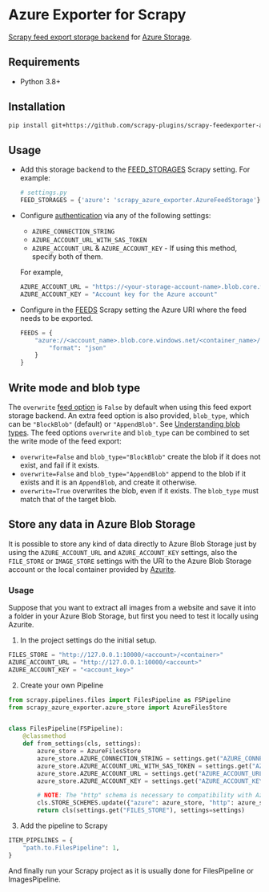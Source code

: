 # Azure Exporter for Scrapy
[Scrapy feed export storage backend](https://doc.scrapy.org/en/latest/topics/feed-exports.html#storage-backends) for [Azure Storage](https://docs.microsoft.com/en-us/azure/storage/).

## Requirements
-  Python 3.8+

## Installation
```bash
pip install git+https://github.com/scrapy-plugins/scrapy-feedexporter-azure-storage
```
## Usage
* Add this storage backend to the [FEED_STORAGES](https://docs.scrapy.org/en/latest/topics/feed-exports.html#std-setting-FEED_STORAGES) Scrapy setting. For example:
    ```python
    # settings.py
    FEED_STORAGES = {'azure': 'scrapy_azure_exporter.AzureFeedStorage'}
    ```
* Configure [authentication](https://docs.microsoft.com/en-us/python/api/overview/azure/storage-blob-readme?view=azure-python) via any of the following settings:
  - `AZURE_CONNECTION_STRING` 
  - `AZURE_ACCOUNT_URL_WITH_SAS_TOKEN`
  - `AZURE_ACCOUNT_URL` & `AZURE_ACCOUNT_KEY` - If using this method, specify both of them.
  
  For example,
  ```python 
  AZURE_ACCOUNT_URL = "https://<your-storage-account-name>.blob.core.windows.net/"
  AZURE_ACCOUNT_KEY = "Account key for the Azure account"
    ```
* Configure in the [FEEDS](https://docs.scrapy.org/en/latest/topics/feed-exports.html#feeds) Scrapy setting the Azure URI where the feed needs to be exported.

    ```python
    FEEDS = {
        "azure://<account_name>.blob.core.windows.net/<container_name>/<file_name.extension>": {
            "format": "json"
        }
    }
    ```
## Write mode and blob type
The `overwrite`
[feed option](https://docs.scrapy.org/en/latest/topics/feed-exports.html#feed-options)
is `False` by default when using this feed export storage backend.
An extra feed option is also provided, `blob_type`, which can be `"BlockBlob"` 
(default) or `"AppendBlob"`. See 
[Understanding blob types](https://docs.microsoft.com/en-us/rest/api/storageservices/understanding-block-blobs--append-blobs--and-page-blobs).
The feed options `overwrite` and `blob_type` can be combined to set the write
mode of the feed export:
- `overwrite=False` and `blob_type="BlockBlob"` create the blob if it does not 
  exist, and fail if it exists.
- `overwrite=False` and `blob_type="AppendBlob"` append to the blob if it 
  exists and it is an `AppendBlob`, and create it otherwise. 
- `overwrite=True` overwrites the blob, even if it exists. The `blob_type` must
  match that of the target blob.

## Store any data in Azure Blob Storage
It is possible to store any kind of data directly to Azure Blob Storage just
by using the `AZURE_ACCOUNT_URL` and `AZURE_ACCOUNT_KEY` settings, also the `FILE_STORE`
or `IMAGE_STORE` settings with the URI to the Azure Blob Storage account or the local
container provided by [Azurite](https://github.com/Azure/Azurite).

### Usage
Suppose that you want to extract all images from a website and save it into a folder in
your Azure Blob Storage, but first you need to test it locally using Azurite.

1. In the project settings do the initial setup.

```python
FILES_STORE = "http://127.0.0.1:10000/<account>/<container>"
AZURE_ACCOUNT_URL = "http://127.0.0.1:10000/<account>"
AZURE_ACCOUNT_KEY = "<account_key>"
```

2. Create your own Pipeline

```python
from scrapy.pipelines.files import FilesPipeline as FSPipeline
from scrapy_azure_exporter.azure_store import AzureFilesStore


class FilesPipeline(FSPipeline):
    @classmethod
    def from_settings(cls, settings):
        azure_store = AzureFilesStore
        azure_store.AZURE_CONNECTION_STRING = settings.get("AZURE_CONNECTION_STRING")
        azure_store.AZURE_ACCOUNT_URL_WITH_SAS_TOKEN = settings.get("AZURE_ACCOUNT_URL_WITH_SAS_TOKEN")
        azure_store.AZURE_ACCOUNT_URL = settings.get("AZURE_ACCOUNT_URL")
        azure_store.AZURE_ACCOUNT_KEY = settings.get("AZURE_ACCOUNT_KEY")

        # NOTE: The "http" schema is necessary to compatibility with Azurite
        cls.STORE_SCHEMES.update({"azure": azure_store, "http": azure_store})
        return cls(settings.get("FILES_STORE"), settings=settings)
```

3. Add the pipeline to Scrapy

```python
ITEM_PIPELINES = {
    "path.to.FilesPipeline": 1,
}
```

And finally run your Scrapy project as it is usually done for FilesPipeline or ImagesPipeline.
